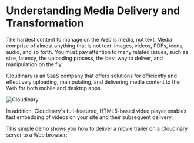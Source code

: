 # Understanding Media Delivery and Transformation

The hardest content to manage on the Web is media, not text. Media comprise of almost anything that is not text: images, videos, PDFs, icons, audio, and so forth. You must pay attention to many related issues, such as size, latency, the uploading process, the best way to deliver, and manipulation on the fly.

Cloudinary is an SaaS company that offers solutions for efficiently and effectively uploading, manipulating, and delivering media content to the Web for both mobile and desktop apps.

![Cloudinary](https://res.cloudinary.com/cloudinary/image/upload/c_scale,w_1000/v1/logo/for_white_bg/cloudinary_logo_for_white_bg.png)

In addition, Cloudinary's full-featured, HTML5-based video player enables fast embedding of videos on your site and their subsequent delivery.

This simple demo shows you how to deliver a movie trailer on a Cloudinary server to a Web browser:

[](codepen://codebeast/bvgJxY?height=300&theme-id=27745&default-tab=html,result&embed-version=2)
